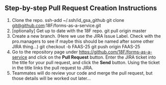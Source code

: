 
Step-by-step Pull Request Creation Instructions
------------
1. Clone the repo.
    ssh-add ~/.ssh/id_gsa_github
	git clone git@github.com:18F/forms-as-a-service.git
2. [optionally] Get up to date with the 18F repo.
   git pull origin master
3. Create a new branch.  (Here we use the JIRA Issue Label.  Check with the pro.managers to see if maybe this should be named after some other JIRA thing...)
   git checkout -b FAAS-25
   git push origin FAAS-25
4. Go to the repository page under https://github.com/18F/forms-as-a-service and click on the **Pull Request** button.  Enter the JIRA ticket into the title for your pull request, and click the **Send** button.   Using the ticket in the title links the pull request to JIRA.
5. Teammates will do review your code and merge the pull request, but those details will be worked out later...

